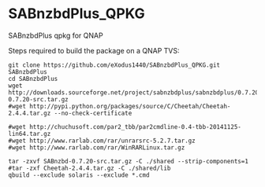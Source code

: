 # SABnzbdPlus_QPKG
SABnzbdPlus qpkg for QNAP

Steps required to build the package on a QNAP TVS:

    git clone https://github.com/eXodus1440/SABnzbdPlus_QPKG.git SABnzbdPlus
    cd SABnzbdPlus 
    wget http://downloads.sourceforge.net/project/sabnzbdplus/sabnzbdplus/0.7.20/SABnzbd-0.7.20-src.tar.gz
    #wget http://pypi.python.org/packages/source/C/Cheetah/Cheetah-2.4.4.tar.gz --no-check-certificate

    #wget http://chuchusoft.com/par2_tbb/par2cmdline-0.4-tbb-20141125-lin64.tar.gz
    #wget http://www.rarlab.com/rar/unrarsrc-5.2.7.tar.gz
    #wget http://www.rarlab.com/rar/WinRARLinux.tar.gz

    tar -zxvf SABnzbd-0.7.20-src.tar.gz -C ./shared --strip-components=1
    #tar -zxf Cheetah-2.4.4.tar.gz -C ./shared/lib
    qbuild --exclude solaris --exclude *.cmd
